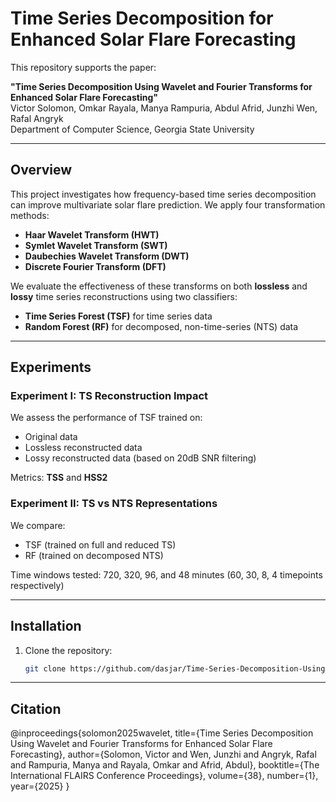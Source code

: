 #  Time Series Decomposition for Enhanced Solar Flare Forecasting

This repository supports the paper:

**"Time Series Decomposition Using Wavelet and Fourier Transforms for Enhanced Solar Flare Forecasting"**  
Victor Solomon, Omkar Rayala, Manya Rampuria, Abdul Afrid, Junzhi Wen, Rafal Angryk  
Department of Computer Science, Georgia State University

---

## Overview

This project investigates how frequency-based time series decomposition can improve multivariate solar flare prediction. We apply four transformation methods:

- **Haar Wavelet Transform (HWT)**
- **Symlet Wavelet Transform (SWT)**
- **Daubechies Wavelet Transform (DWT)**
- **Discrete Fourier Transform (DFT)**

We evaluate the effectiveness of these transforms on both **lossless** and **lossy** time series reconstructions using two classifiers:

- **Time Series Forest (TSF)** for time series data
- **Random Forest (RF)** for decomposed, non-time-series (NTS) data

---

##  Experiments

###  Experiment I: TS Reconstruction Impact
We assess the performance of TSF trained on:
- Original data
- Lossless reconstructed data
- Lossy reconstructed data (based on 20dB SNR filtering)

 Metrics: **TSS** and **HSS2**

###  Experiment II: TS vs NTS Representations
We compare:
- TSF (trained on full and reduced TS)
- RF (trained on decomposed NTS)

 Time windows tested: 720, 320, 96, and 48 minutes (60, 30, 8, 4 timepoints respectively)

---

##  Installation

1. Clone the repository:
   ```bash
   git clone https://github.com/dasjar/Time-Series-Decomposition-Using-Wavelet-and-Fourier-Transforms-for-Enhanced-Solar-Flare-Forecasting.git

---

## Citation

@inproceedings{solomon2025wavelet,
  title={Time Series Decomposition Using Wavelet and Fourier Transforms for Enhanced Solar Flare Forecasting},
  author={Solomon, Victor and Wen, Junzhi and Angryk, Rafal and Rampuria, Manya and Rayala, Omkar and Afrid, Abdul},
  booktitle={The International FLAIRS Conference Proceedings},
  volume={38},
  number={1},
  year={2025}
}

